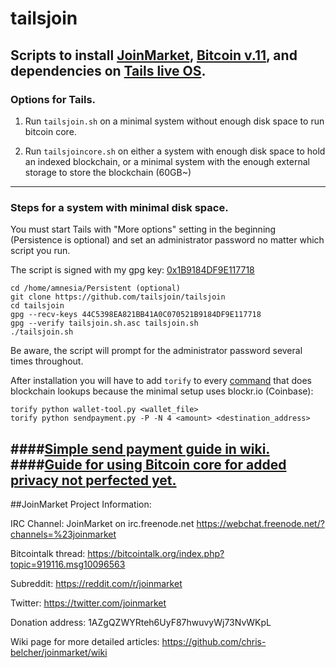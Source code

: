 # tailsjoin
## Scripts to install [JoinMarket](https://github.com/chris-belcher/joinmarket), [Bitcoin v.11](https://bitcoin.org/en/download), and dependencies on [Tails live OS](https://tails.boum.org).

### Options for Tails.

1. Run `tailsjoin.sh` on a minimal system without enough disk space to run bitcoin core.

2. Run `tailsjoincore.sh` on either a system with enough disk space to hold an indexed blockchain, or a minimal system with the enough external storage to store the blockchain (60GB~)

---

### Steps for a system with minimal disk space.

You must start Tails with "More options" setting in the beginning (Persistence is optional) and set an administrator password no matter which script you run.

The script is signed with my gpg key: [0x1B9184DF9E117718](https://github.com/tailsjoin/tailsjoin/wiki/GnuPG-Key)

    cd /home/amnesia/Persistent (optional)
    git clone https://github.com/tailsjoin/tailsjoin
    cd tailsjoin
    gpg --recv-keys 44C5398EA821BB41A0C070521B9184DF9E117718
    gpg --verify tailsjoin.sh.asc tailsjoin.sh
    ./tailsjoin.sh
    
Be aware, the script will prompt for the administrator password several times throughout.

After installation you will have to add `torify` to every [command](https://github.com/tailsjoin/tailsjoin/commit/0b42441277dfe77bccfefe6075cb688c0b603e4a) that does blockchain lookups because the minimal setup uses blockr.io (Coinbase):

    torify python wallet-tool.py <wallet_file>
    torify python sendpayment.py -P -N 4 <amount> <destination_address>

####[Simple send payment guide in wiki.](https://github.com/tailsjoin/tailsjoin/wiki/Send-Payment-Guide)
####[Guide for using Bitcoin core for added privacy not perfected yet.](https://github.com/tailsjoin/tailsjoin/wiki/tails) 
---

##JoinMarket Project Information:

IRC Channel:
JoinMarket on irc.freenode.net
https://webchat.freenode.net/?channels=%23joinmarket

Bitcointalk thread:
https://bitcointalk.org/index.php?topic=919116.msg10096563

Subreddit:
https://reddit.com/r/joinmarket

Twitter:
https://twitter.com/joinmarket

Donation address:
1AZgQZWYRteh6UyF87hwuvyWj73NvWKpL

Wiki page for more detailed articles:
https://github.com/chris-belcher/joinmarket/wiki
